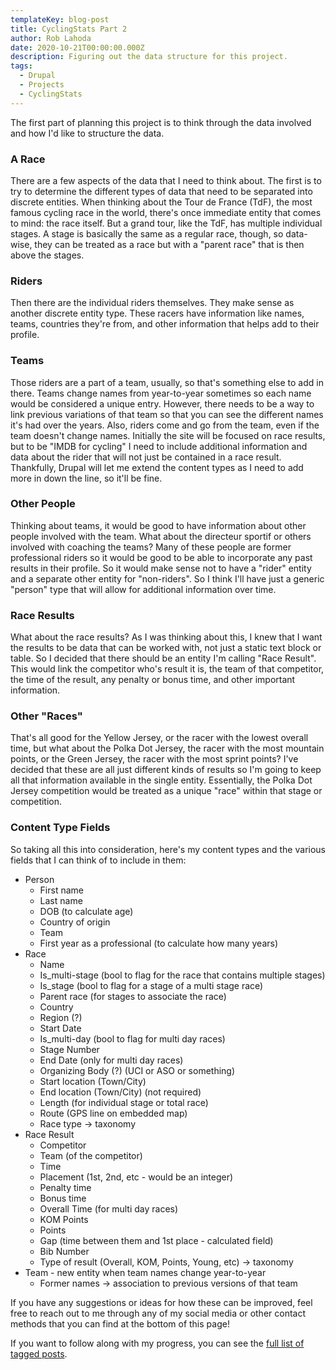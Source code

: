 ```yaml
---
templateKey: blog-post
title: CyclingStats Part 2
author: Rob Lahoda
date: 2020-10-21T00:00:00.000Z
description: Figuring out the data structure for this project.
tags:
  - Drupal
  - Projects
  - CyclingStats
---
```


The first part of planning this project is to think through the data involved and how I'd like to structure the data.

### A Race

There are a few aspects of the data that I need to think about. The first is to try to determine the different types of data that need to be separated into discrete entities. When thinking about the Tour de France (TdF), the most famous cycling race in the world, there's once immediate entity that comes to mind: the race itself. But a grand tour, like the TdF, has multiple individual stages. A stage is basically the same as a regular race, though, so data-wise, they can be treated as a race but with a "parent race" that is then above the stages.

### Riders

Then there are the individual riders themselves. They make sense as another discrete entity type. These racers have information like names, teams, countries they're from, and other information that helps add to their profile.

### Teams

Those riders are a part of a team, usually, so that's something else to add in there. Teams change names from year-to-year sometimes so each name would be considered a unique entry. However, there needs to be a way to link previous variations of that team so that you can see the different names it's had over the years. Also, riders come and go from the team, even if the team doesn't change names. Initially the site will be focused on race results, but to be "IMDB for cycling" I need to include additional information and data about the rider that will not just be contained in a race result. Thankfully, Drupal will let me extend the content types as I need to add more in down the line, so it'll be fine.

### Other People

Thinking about teams, it would be good to have information about other people involved with the team. What about the directeur sportif or others involved with coaching the teams? Many of these people are former professional riders so it would be good to be able to incorporate any past results in their profile. So it would make sense not to have a "rider" entity and a separate other entity for "non-riders". So I think I'll have just a generic "person" type that will allow for additional information over time.

### Race Results

What about the race results? As I was thinking about this, I knew that I want the results to be data that can be worked with, not just a static text block or table. So I decided that there should be an entity I'm calling "Race Result". This would link the competitor who's result it is, the team of that competitor, the time of the result, any penalty or bonus time, and other important information.

### Other "Races"

That's all good for the Yellow Jersey, or the racer with the lowest overall time, but what about the Polka Dot Jersey, the racer with the most mountain points, or the Green Jersey, the racer with the most sprint points? I've decided that these are all just different kinds of results so I'm going to keep all that information available in the single entity. Essentially, the Polka Dot Jersey competition would be treated as a unique "race" within that stage or competition.

### Content Type Fields

So taking all this into consideration, here's my content types and the various fields that I can think of to include in them:

- Person
  - First name
  - Last name
  - DOB (to calculate age)
  - Country of origin
  - Team
  - First year as a professional (to calculate how many years)
- Race
  - Name
  - Is_multi-stage (bool to flag for the race that contains multiple stages)
  - Is_stage (bool to flag for a stage of a multi stage race)
  - Parent race (for stages to associate the race)
  - Country
  - Region (?)
  - Start Date
  - Is_multi-day (bool to flag for multi day races)
  - Stage Number
  - End Date (only for multi day races)
  - Organizing Body (?) (UCI or ASO or something)
  - Start location (Town/City)
  - End location (Town/City) (not required)
  - Length (for individual stage or total race)
  - Route (GPS line on embedded map)
  - Race type -> taxonomy
- Race Result
  - Competitor
  - Team (of the competitor)
  - Time
  - Placement (1st, 2nd, etc - would be an integer)
  - Penalty time
  - Bonus time
  - Overall Time (for multi day races)
  - KOM Points
  - Points
  - Gap (time between them and 1st place - calculated field)
  - Bib Number
  - Type of result (Overall, KOM, Points, Young, etc) -> taxonomy
- Team - new entity when team names change year-to-year
  - Former names -> association to previous versions of that team

If you have any suggestions or ideas for how these can be improved, feel free to reach out to me through any of my social media or other contact methods that you can find at the bottom of this page!

If you want to follow along with my progress, you can see the [full list of tagged posts](/tags/cycling-stats/).
